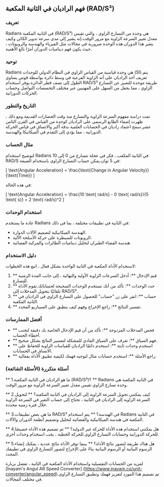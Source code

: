 ## فهم الراديان في الثانية المكعبة (RAD/S³)

### تعريف
Radians في الثانية المكعبة (RAD/S³) هي وحدة من التسارع الزاوي ، والتي تقيس معدل تغيير السرعة الزاوية مع مرور الوقت.إنه يشير إلى مدى سرعة تدوير الكائن وكيف يتغير هذا الدوران.هذه الوحدة ضرورية في مجالات مثل الفيزياء والهندسة والروبوتات ، حيث يكون فهم ديناميات الدوران أمرًا بالغ الأهمية.

### توحيد
Radians هي وحدة قياسية من القياس الزاوي في النظام الدولي للوحدات (SI).يتم تعريف أحد الراديان على أنه الزاوية الفرعية في وسط دائرة بواسطة قوس يساوي الطول إلى نصف قطر الدائرة.يوفر استخدام RAD/S³ طريقة موحدة للتعبير عن التسارع الزاوي ، مما يجعل من السهل على المهنيين عبر مختلف التخصصات التواصل وحساب الحركات الدورانية.

### التاريخ والتطور
تمت دراسة مفهوم السرعة الزاوية والتسارع منذ وقت الحضارات القديمة.ومع ذلك ، ظهرت إضفاء الطابع الرسمي على الراديان كوحدة من القياس في القرن الثامن عشر.سمح اعتماد راديان في الحسابات العلمية بدقة أكبر والاتساق في قياس الحركة الدورانية ، مما يؤدي إلى التقدم في الميكانيكا والهندسة.

### مثال الحساب
لتوضيح استخدام Radians في الثانية المكعب ، فكر في عجلة تتسارع من 0 إلى 10 RAD/S في 5 ثوان.يمكن حساب التسارع الزاوي باستخدام الصيغة:

\[ \text{Angular Acceleration} = \frac{\text{Change in Angular Velocity}}{\text{Time}} \]

في هذه الحالة:

\[ \text{Angular Acceleration} = \frac{10 \text{ rad/s} - 0 \text{ rad/s}}{5 \text{ s}} = 2 \text{ rad/s}^2 \]

### استخدام الوحدات
عادة ما يستخدم Radians في الثانية في تطبيقات مختلفة ، بما في ذلك:
- الهندسة الميكانيكية لتصميم الآلات الدوارة.
- الروبوتات للسيطرة على حركة الأسلحة الآلية.
- هندسة الفضاء الطيران لتحليل ديناميات الطائرات والمركبة الفضائية.

### دليل الاستخدام
لاستخدام الأداة المكعبة في الثانية الواحدة بشكل فعال ، اتبع هذه الخطوات:
1. ** قيم الإدخال **: أدخل السرعات الزاوية الأولية والنهائية ، إلى جانب المدة الزمنية للتسارع.
2. ** حدد الوحدات **: تأكد من أنك تستخدم الوحدات الصحيحة لحساباتك.تقوم الأداة تلقائيًا بتحويل المدخلات إلى RAD/S³.
3. ** حساب **: انقر على زر "حساب" للحصول على التسارع الزاوي في الراديان في الثانية المكعبة.
4. ** تفسير النتائج **: راجع الإخراج وفهم كيف ينطبق على السيناريو المحدد.

### أفضل الممارسات
- ** فحص المدخلات المزدوجة **: تأكد من أن قيم الإدخال الخاصة بك دقيقة لتجنب أخطاء الحساب.
- ** فهم السياق **: تعرف على السياق المادي للمشكلة لتفسير النتائج بشكل صحيح.
- ** استخدم وحدات ثابتة **: استخدم دائمًا الراديان للقياسات الزاوية للحفاظ على الاتساق في الحسابات.
- ** راجع الأمثلة **: استخدم حسابات مثال لتوجيه فهمك لكيفية تطبيق الأداة بفعالية.

### أسئلة متكررة (الأسئلة الشائعة)

** 1.ما هو الراديان في الثانية المكعبة (RAD/S³)؟ **
Radians في الثانية المكعبة هي وحدة تسارع الزاوي تقيس معدل تغيير السرعة الزاوية مع مرور الوقت.

** 2.كيف يمكنني تحويل السرعة الزاوية إلى الراديان في الثانية المكعبة؟ **
لتحويل السرعة الزاوية إلى الراديان في الثانية ، تحتاج إلى حساب التغير في السرعة الزاوية خلال فترة زمنية محددة.

** 3.ما هي بعض تطبيقات RAD/S³ في الهندسة؟ **
يتم استخدام Radians في الثانية المكعبة في هندسة الميكانيكية والفضائية لتحليل وتصميم أنظمة الدوران والآلات.

** 4.هل يمكنني استخدام هذه الأداة للحركة غير الدولية؟ **
تم تصميم هذه الأداة خصيصًا للحركة الدورانية وحسابات التسارع الزاوي.للحركة الخطية ، يجب استخدام وحدات أخرى.

** 5.هل هناك طريقة لتصور نتائج الأداة؟ **
بينما توفر الأداة نتائج عددية ، يمكنك إنشاء الرسوم البيانية أو الرسوم البيانية بناءً على الإخراج لتصور التسارع الزاوي في تطبيقك المحدد.

لمزيد من الحسابات التفصيلية واستخدام الأداة المكعبة في الثانية ، تفضل بزيارة [Inayam's Angul AR Speed ​​Converter] (https://www.inayam.co/unit-converter/angular_speed).تم تصميم هذا المورد لتعزيز فهمك وتطبيق التسارع الزاوي في مختلف المجالات.